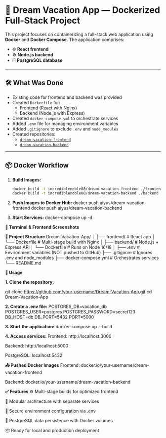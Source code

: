 # 🌴 Dream Vacation App — Dockerized Full-Stack Project

This project focuses on containerizing a full-stack web application using **Docker** and **Docker Compose**. The application comprises:

- 🌐 **React frontend**
- ⚙️ **Node.js backend**
- 🗄️ **PostgreSQL database**

---

## 🛠️ What Was Done

- Existing code for frontend and backend was provided
- Created `Dockerfile` for:
  - Frontend (React with Nginx)
  - Backend (Node.js with Express)
- Created `docker-compose.yml` to orchestrate services
- Added `.env` file for managing environment variables
- Added `.gitignore` to exclude `.env` and `node_modules`
- Created repositories:
  - [`dream-vacation-frontend`](#)
  - [`dream-vacation-backend`](#)

---

## 📦 Docker Workflow

1. **Build Images:**
   ```bash
   docker build -t incrediblenoble08/dream-vacation-frontend ./frontend
   docker build -t incrediblenoble08/dream-vacation-backend ./backend

2. **Push Images to Docker Hub:**
    docker push aiyus/dream-vacation-frontend
    docker push aiyus/dream-vacation-backend


3. **Start Services:**
    docker-compose up -d

**👀 Terminal & Frontend Screenshots**

**📁 Project Structure**
Dream-Vacation-App/
│
├── frontend/           # React app
│   └── Dockerfile      # Multi-stage build with Nginx
│
├── backend/            # Node.js + Express API
│   └── Dockerfile      # Runs on Node 16/18
│
├── .env                # Environment variables (NOT pushed to GitHub)
├── .gitignore          # Ignores .env and node_modules
├── docker-compose.yml  # Orchestrates services
└── README.md


**🚀 Usage**

**1. Clone the repository:**

git clone https://github.com/your-username/Dream-Vacation-App.git
cd Dream-Vacation-App

**2. Create a .env file:**
POSTGRES_DB=vacation_db
POSTGRES_USER=postgres
POSTGRES_PASSWORD=secret123
DB_HOST=db
DB_PORT=5432
PORT=5000

**3. Start the application:**
docker-compose up --build

**4. Access services:**
Frontend: http://localhost:3000

Backend: http://localhost:5000

PostgreSQL: localhost:5432

**📤 Pushed Docker Images**
Frontend: docker.io/your-username/dream-vacation-frontend

Backend: docker.io/your-username/dream-vacation-backend

**✅ Features**
⚙️ Multi-stage builds for optimized frontend

🧩 Modular architecture with separate services

🔐 Secure environment configuration via .env

💾 PostgreSQL data persistence with Docker volumes

📦 Ready for local and production deployment

